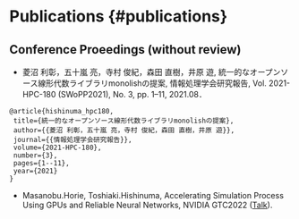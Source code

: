 # Publications {#publications}

## Conference Proeedings (without review)

- 菱沼 利彰，五十嵐 亮，寺村 俊紀，森田 直樹，井原 遊, 統一的なオープンソース線形代数ライブラリmonolishの提案, 情報処理学会研究報告, Vol. 2021-HPC-180 (SWoPP2021), No. 3, pp. 1–11, 2021.08．

```
@article{hishinuma_hpc180,
 title={統一的なオープンソース線形代数ライブラリmonolishの提案},
 author={{菱沼 利彰，五十嵐 亮，寺村 俊紀，森田 直樹，井原 遊}},
 journal={{情報処理学会研究報告}},
 volume={2021-HPC-180},
 number={3},
 pages={1--11},
 year={2021}
}
```

- Masanobu.Horie, Toshiaki.Hishinuma, Accelerating Simulation Process Using GPUs and Reliable Neural Networks, NVIDIA GTC2022 ([Talk](https://www.nvidia.com/en-us/on-demand/session/gtcspring22-s42404/)).
